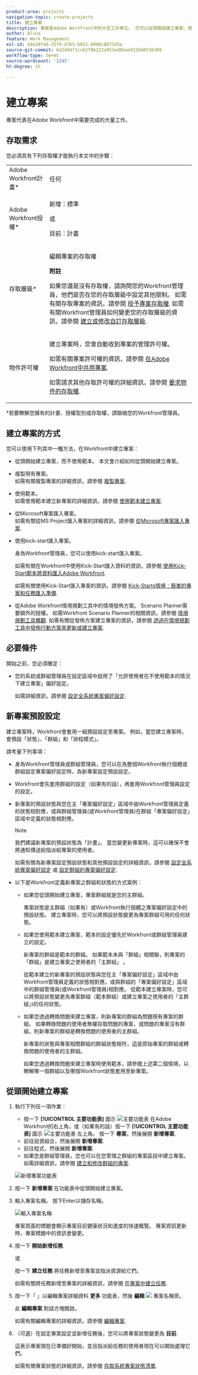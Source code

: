 ```yaml
---
product-area: projects
navigation-topic: create-projects
title: 建立專案
description: 專案是Adobe Workfront中的大型工作單位。 您可以從頭開始建立專案、使用範本，或將問題或任務轉換為專案。
author: Alina
feature: Work Management
exl-id: d4e28fa6-25f9-4765-b051-8960c8873d5a
source-git-commit: 6d2494f1ccb2f9b222a953ed8bae922bd0f26389
workflow-type: tm+mt
source-wordcount: '1245'
ht-degree: 1%

---
```


# 建立專案

<!--
<p data-mc-conditions="QuicksilverOrClassic.Draft mode">(NOTE:this is linked from the UI from the Projects global nav section in classic. Do not change/ remove)</p>
-->

專案代表在Adobe Workfront中需要完成的大量工作。

## 存取需求

<!--drafted for P&P - replace table below with this:

<table style="table-layout:auto"> 
 <col> 
 <col> 
 <tbody> 
  <tr> 
   <td role="rowheader">Workfront plan*</td> 
   <td> <p>Any</p> </td> 
  </tr> 
  <tr> 
   <td role="rowheader">Workfront license*</td> 
   <td> <p>Current license: Standard </p>
   Or
   <p>Legacy license: Plan </p>
    </td> 
  </tr> 
  <tr> 
   <td role="rowheader">Access level*</td> 
   <td> <p>Edit access to Projects</p> <p><b>NOTE</b>
   
   If you still don't have access, ask your Workfront administrator if they set additional restrictions in your access level. For information about access to projects, see <a href="../../../administration-and-setup/add-users/configure-and-grant-access/grant-access-projects.md" class="MCXref xref">Grant access to projects</a>. For information on how a Workfront administrator can change your access level, see <a href="../../../administration-and-setup/add-users/configure-and-grant-access/create-modify-access-levels.md" class="MCXref xref">Create or modify custom access levels</a>. </p> </td> 
  </tr> 
  <tr> 
   <td role="rowheader">Object permissions</td> 
   <td> <p>When you create a project you automatically receive Manage permissions to the project </p> <p> For information about project permissions, see <a href="../../../workfront-basics/grant-and-request-access-to-objects/share-a-project.md" class="MCXref xref">Share a project in Adobe Workfront</a>.</p> <p>For information on requesting additional access, see <a href="../../../workfront-basics/grant-and-request-access-to-objects/request-access.md" class="MCXref xref">Request access to objects </a>.</p> </td> 
  </tr> 
 </tbody> 
</table>

-->

您必須具有下列存取權才能執行本文中的步驟：

<table style="table-layout:auto"> 
 <col> 
 <col> 
 <tbody> 
  <tr> 
   <td role="rowheader">Adobe Workfront計畫*</td> 
   <td> <p>任何</p> </td> 
  </tr> 
  <tr> 
   <td role="rowheader">Adobe Workfront授權*</td> 
   <td> <p>新增：標準</p>
        <p>或</p>
        <p>目前：計畫 </p> </td> 
  </tr> 
  <tr> 
   <td role="rowheader">存取層級*</td> 
   <td> <p>編輯專案的存取權</p> <p><b>附註</b>

如果您還是沒有存取權，請詢問您的Workfront管理員，他們是否在您的存取層級中設定其他限制。 如需有關存取專案的資訊，請參閱 <a href="../../../administration-and-setup/add-users/configure-and-grant-access/grant-access-projects.md" class="MCXref xref">授予專案存取權</a>. 如需有關Workfront管理員如何變更您的存取層級的資訊，請參閱 <a href="../../../administration-and-setup/add-users/configure-and-grant-access/create-modify-access-levels.md" class="MCXref xref">建立或修改自訂存取層級</a>. </p> </td>
</tr> 
  <tr> 
   <td role="rowheader">物件許可權</td> 
   <td> <p>建立專案時，您會自動收到專案的管理許可權。</p> <p> 如需有關專案許可權的資訊，請參閱 <a href="../../../workfront-basics/grant-and-request-access-to-objects/share-a-project.md" class="MCXref xref">在Adobe Workfront中共用專案</a>.</p> <p>如需請求其他存取許可權的詳細資訊，請參閱 <a href="../../../workfront-basics/grant-and-request-access-to-objects/request-access.md" class="MCXref xref">要求物件的存取權</a>.</p> </td> 
  </tr> 
 </tbody> 
</table>

&#42;若要瞭解您擁有的計畫、授權型別或存取權，請聯絡您的Workfront管理員。

## 建立專案的方式

您可以使用下列其中一種方法，在Workfront中建立專案：

* 從頭開始建立專案，而不使用範本。 本文會介紹如何從頭開始建立專案。

* 複製現有專案。\
  如需有關複製專案的詳細資訊，請參閱 [複製專案](../../../manage-work/projects/manage-projects/copy-project.md).

* 使用範本。\
  如需使用範本建立新專案的詳細資訊，請參閱 [使用範本建立專案](../../../manage-work/projects/create-projects/create-project-from-template.md).

* 從Microsoft專案匯入專案。\
  如需有關從MS Project匯入專案的詳細資訊，請參閱 [從Microsoft專案匯入專案](../../../manage-work/projects/create-projects/import-project-from-ms-project.md).

* 使用kick-start匯入專案。

  身為Workfront管理員，您可以使用kick-start匯入專案。

  如需有關在Workfront中使用Kick-Start匯入資料的資訊，請參閱 [使用Kick-Start範本將資料匯入Adobe Workfront](../../../administration-and-setup/manage-workfront/using-kick-starts/import-data-via-kickstarts.md).

  如需有關使用Kick-Start匯入專案的資訊，請參閱 [Kick-Starts情境：簡單的專案和任務匯入準備](../../../administration-and-setup/manage-workfront/using-kick-starts/kick-starts-scenario-simple-project-task-import-prep.md).

* 從Adobe Workfront情境規劃工具中的情境發佈方案。 Scenario Planner需要額外的授權。 如需Workfront Scenario Planner的相關資訊，請參閱 [情境規劃工具概觀](../../../scenario-planner/scenario-planner-overview.md). 如需有關從發佈方案建立專案的資訊，請參閱  [透過在情境規劃工具中發佈行動方案來更新或建立專案](../../../scenario-planner/publish-scenarios-update-projects.md).

## 必要條件

開始之前，您必須確定：

* 您的系統或群組管理員在設定區域中啟用了「允許使用者在不使用範本的情況下建立專案」偏好設定。

  如需詳細資訊，請參閱 [設定全系統專案偏好設定](../../../administration-and-setup/set-up-workfront/configure-system-defaults/set-project-preferences.md).

## 新專案預設設定

建立專案時，Workfront會套用一組預設設定至專案。 例如，當您建立專案時，會預設「狀態」、「群組」和「排程模式」。

請考量下列事項：

* 身為Workfront管理員或群組管理員，您可以在為整個Workfront執行個體或群組設定專案偏好設定時，為新專案設定預設設定。
* Workfront會先套用群組的設定（如果有的話），再套用Workfront管理員設定的設定。
* 新專案的預設狀態與您在主「專案偏好設定」區域中由Workfront管理員定義的狀態相對應，或與群組管理員(或Workfront管理員)在群組「專案偏好設定」區域中定義的狀態相對應。

  >[!NOTE]
  >
  >我們建議新專案的預設狀態為「計畫」。 當您變更新專案時，這可以確保不會將通知傳送給指派給專案的使用者。
  >
  >如需有關為新專案設定預設狀態和其他預設設定的詳細資訊，請參閱 [設定全系統專案偏好設定](../../../administration-and-setup/set-up-workfront/configure-system-defaults/set-project-preferences.md) 或 [設定群組的專案偏好設定](../../../administration-and-setup/manage-groups/create-and-manage-groups/configure-project-preferences-group.md).

* 以下是Workfront定義新專案之群組和狀態的方式案例：

   * 如果您從頭開始建立專案，專案群組就是您的主群組。

     專案狀態是主群組（如果有）或Workfront執行個體之專案偏好設定中的預設狀態。 建立專案時，您可以將預設狀態變更為專案群組可用的任何狀態。

   * 如果您使用範本建立專案，範本的設定優先於Workfront或群組管理員建立的設定。

     新專案的群組是範本的群組。 如果範本未與「群組」相關聯，則專案的「群組」是建立專案之使用者的「主群組」 。

     從範本建立的新專案的預設狀態與您在主「專案偏好設定」區域中由Workfront管理員定義的狀態相對應，或與群組的「專案偏好設定」區域中的群組管理員(或Workfront管理員)相對應。 從範本建立專案時，您可以將預設狀態變更為專案群組（範本群組）或建立專案之使用者的「主群組」)的任何狀態。

   * 如果您透過轉換問題來建立專案，則新專案的群組為問題現有專案的群組。 如果轉換問題的使用者無權存取問題的專案，或問題的專案沒有群組，則新專案的群組是轉換問題的使用者的主群組。

     新專案的狀態與專案相關群組的群組狀態相符，這是原始專案的群組或轉換問題的使用者的主群組。

     如果您透過轉換問題來建立專案時使用範本，請參閱上述第二個情境，以瞭解哪一個群組以及哪個Workfront狀態套用至新專案。

## 從頭開始建立專案

1. 執行下列任一項作業：

   * 按一下 **[!UICONTROL 主要功能表]** 圖示 ![主要功能表](/help/_includes/assets/main-menu-icon.png) 在Adobe Workfront的右上角，或（如果有的話）按一下 **[!UICONTROL 主要功能表]** 圖示 ![主要功能表](/help/_includes/assets/main-menu-icon-left-nav.png) 左上角。 按一下 **專案**，然後展開 **新增專案**.
   * 前往投資組合，然後展開 **新增專案**.
   * 前往程式，然後展開 **新增專案**.
   * 如果您是群組管理員，您也可以在您管理之群組的專案區段中建立專案。 如需詳細資訊，請參閱 [建立和修改群組的專案](../../../administration-and-setup/manage-groups/work-with-group-objects/create-and-modify-a-groups-projects.md).

   ![新增專案功能表](assets/new-project-dropdown-nwe-350x358.png)

1. 按一下 **新增專案** 在功能表中從頭開始建立專案。
1. 輸入專案名稱。 按下Enter以儲存名稱。

   ![輸入專案名稱](assets/rename-untitled-project.png)

   專案頁面的標題會顯示專案目前健康狀況和進度的快速概覽。 專案資訊更新時，專案標題中的資訊會變更。

1. 按一下 **開始新增任務**.

   或

   按一下 **建立任務** 將任務新增至專案並指派資源給它們。

   如需有關將任務新增至專案的詳細資訊，請參閱 [在專案中建立任務](../../../manage-work/tasks/create-tasks/create-tasks-in-project.md).

1. 按一下「 」以編輯專案詳細資料 **更多** 功能表，然後 **編輯** ![](assets/qs-edit-icon.png) 專案名稱旁。

   此 **編輯專案** 對話方塊開啟。

   如需有關編輯專案的詳細資訊，請參閱 [編輯專案](../../../manage-work/projects/manage-projects/edit-projects.md).

1. （可選）在設定專案設定並新增任務後，您可以將專案狀態變更為 **目前**.

   這表示專案現在已準備好開始，並且指派給任務的使用者現在可以開始處理它們。

   如需有關專案狀態的詳細資訊，請參閱 [存取系統專案狀態清單](../../../administration-and-setup/customize-workfront/creating-custom-status-and-priority-labels/project-statuses.md).
